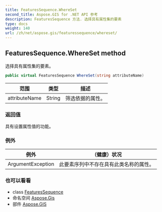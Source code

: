 ```yaml
---
title: FeaturesSequence.WhereSet
second_title: Aspose.GIS for .NET API 参考
description: FeaturesSequence 方法. 选择具有属性集的要素
type: docs
weight: 140
url: /zh/net/aspose.gis/featuressequence/whereset/
---
```

## FeaturesSequence.WhereSet method

选择具有属性集的要素。

```csharp
public virtual FeaturesSequence WhereSet(string attributeName)
```

| 范围 | 类型 | 描述 |
| --- | --- | --- |
| attributeName | String | 筛选依据的属性。 |

### 返回值

具有设置属性值的功能。

### 例外

| 例外 | （健康）状况 |
| --- | --- |
| ArgumentException | 此要素序列中不存在具有此类名称的属性。 |

### 也可以看看

* class [FeaturesSequence](../)
* 命名空间 [Aspose.Gis](../../featuressequence/)
* 部件 [Aspose.GIS](../../../)


